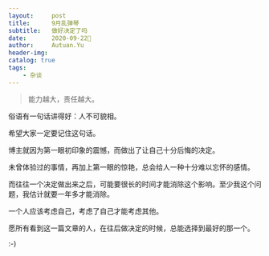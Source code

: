 ```yaml
---
layout:     post
title:      9月乱弹琴
subtitle:   做好决定了吗
date:       2020-09-22
author:     Autuan.Yu
header-img: 
catalog: true
tags:
    - 杂谈
---
```


> 能力越大，责任越大。

俗语有一句话讲得好：人不可貌相。  

希望大家一定要记住这句话。  

博主就因为第一眼初印象的震憾，而做出了让自己十分后悔的决定。  

未曾体验过的事情，再加上第一眼的惊艳，总会给人一种十分难以忘怀的感情。  

而往往一个决定做出来之后，可能要很长的时间才能消除这个影响。至少我这个问题，我估计就要一年多才能消除。  

一个人应该考虑自己，考虑了自己才能考虑其他。

愿所有看到这一篇文章的人，在往后做决定的时候，总能选择到最好的那一个。 


:-)
